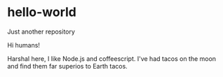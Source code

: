 # hello-world
Just another repository

Hi humans!

Harshal here, I like Node.js and coffeescript.
I've had tacos on the moon and find them far superios to Earth tacos.

